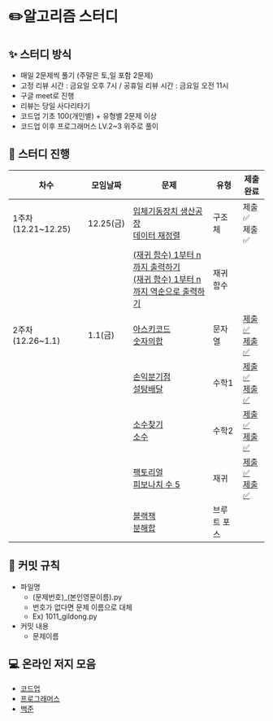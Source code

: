 # ✏️알고리즘 스터디

## ✨ 스터디 방식

* 매일 2문제씩 풀기 (주말은 토,일 포함 2문제)
* 고정 리뷰 시간 : 금요일 오후 7시 / 공휴일 리뷰 시간 : 금요일 오전 11시
* 구글 meet로 진행
* 리뷰는 당일 사다리타기
* 코드업 기초 100(개인별) + 유형별 2문제 이상
* 코드업 이후 프로그래머스 LV.2~3 위주로 풀이

## 📅 스터디 진행

| 차수               | 모임날짜  | 문제                                                         | 유형        | 제출완료                                                     |
| ------------------ | --------- | ------------------------------------------------------------ | ----------- | ------------------------------------------------------------ |
| 1주차(12.21~12.25) | 12.25(금) | [입체기동장치 생산공장](https://codeup.kr/problem.php?id=1805)<br />[데이터 재정렬](https://codeup.kr/problem.php?id=3004) | 구조체      | 제출✅<br />제출✅                                             |
|                    |           | [(재귀 함수) 1부터 n까지 출력하기](https://codeup.kr/problem.php?id=1901)<br />[(재귀 함수) 1부터 n까지 역순으로 출력하기](https://codeup.kr/problem.php?id=1902) | 재귀함수    |                                                              |
| 2주차(12.26~1.1)   | 1.1(금)   | [아스키코드](https://www.acmicpc.net/problem/11654)<br />[숫자의합](https://www.acmicpc.net/problem/11720) | 문자열      | [제출✅](https://github.com/FridayAlgorithm/juhee_study/blob/main/BOJ/STRING/11654.py)<br />[제출✅](https://github.com/FridayAlgorithm/juhee_study/blob/main/BOJ/STRING/11720.py) |
|                    |           | [손익분기점](https://www.acmicpc.net/problem/1712)<br />[설탕배달](https://www.acmicpc.net/problem/2839) | 수학1       | [제출✅](https://github.com/FridayAlgorithm/juhee_study/blob/main/BOJ/MATH/1712.py)<br />[제출✅](https://github.com/FridayAlgorithm/juhee_study/blob/main/BOJ/MATH/2839.py) |
|                    |           | [소수찾기](https://www.acmicpc.net/problem/1978)<br />[소수](https://www.acmicpc.net/problem/2581) | 수학2       | [제출✅](https://github.com/FridayAlgorithm/juhee_study/blob/main/BOJ/MATH/1978.py)<br />[제출✅](https://github.com/FridayAlgorithm/juhee_study/blob/main/BOJ/MATH/2581.py) |
|                    |           | [팩토리얼](https://www.acmicpc.net/problem/10872)<br />[피보나치 수 5](https://www.acmicpc.net/problem/10870) | 재귀        | [제출✅](https://github.com/FridayAlgorithm/juhee_study/blob/main/BOJ/RECURSION/10872.py)<br />[제출✅](https://github.com/FridayAlgorithm/juhee_study/blob/main/BOJ/RECURSION/10870.py) |
|                    |           | [블랙잭](https://www.acmicpc.net/problem/2798)<br />[분해합](https://www.acmicpc.net/problem/2231) | 브루트 포스 |                                                              |



## 🙋 커밋 규칙

* 파일명
  * (문제번호)_(본인영문이름).py
  * 번호가 없다면 문제 이름으로 대체
  * Ex) 1011_gildong.py
* 커밋 내용
  * 문제이름

## **💻** 온라인 저지 모음

* [코드업](https://codeup.kr/index.php)
* [프로그래머스](https://programmers.co.kr/)
* [백준](https://www.acmicpc.net/)

